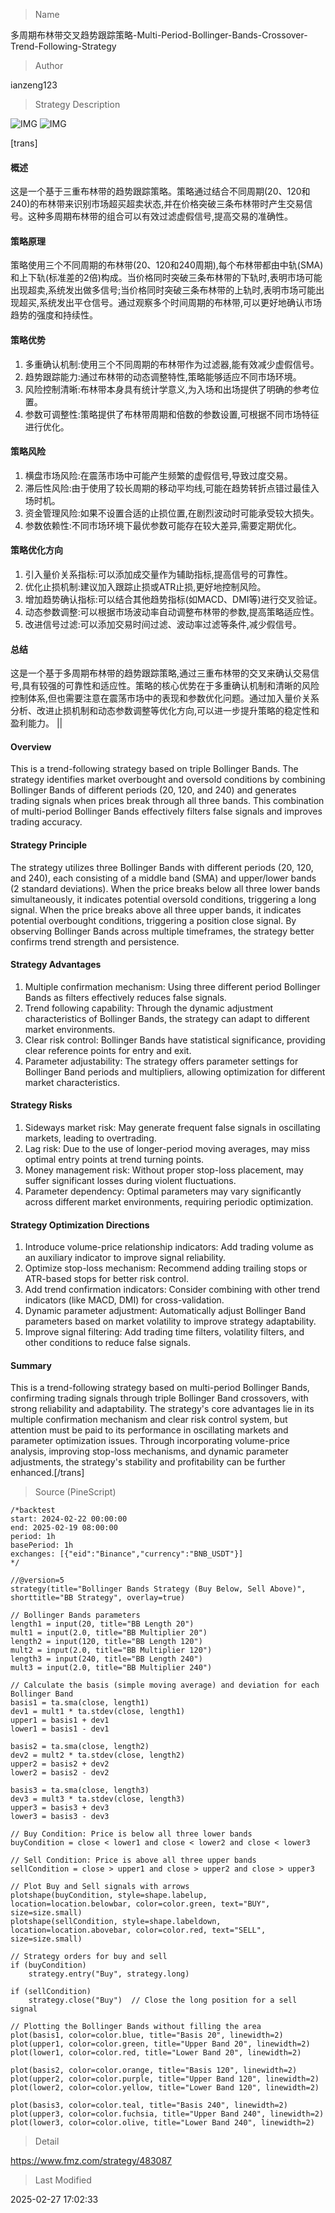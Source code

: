 
> Name

多周期布林带交叉趋势跟踪策略-Multi-Period-Bollinger-Bands-Crossover-Trend-Following-Strategy

> Author

ianzeng123

> Strategy Description

![IMG](https://www.fmz.com/upload/asset/2d8771c0bf31c0cbbc1a5.png)
![IMG](https://www.fmz.com/upload/asset/2d8661aacd8ebddedc496.png)




[trans]
#### 概述
这是一个基于三重布林带的趋势跟踪策略。策略通过结合不同周期(20、120和240)的布林带来识别市场超买超卖状态,并在价格突破三条布林带时产生交易信号。这种多周期布林带的组合可以有效过滤虚假信号,提高交易的准确性。

#### 策略原理
策略使用三个不同周期的布林带(20、120和240周期),每个布林带都由中轨(SMA)和上下轨(标准差的2倍)构成。当价格同时突破三条布林带的下轨时,表明市场可能出现超卖,系统发出做多信号;当价格同时突破三条布林带的上轨时,表明市场可能出现超买,系统发出平仓信号。通过观察多个时间周期的布林带,可以更好地确认市场趋势的强度和持续性。

#### 策略优势
1. 多重确认机制:使用三个不同周期的布林带作为过滤器,能有效减少虚假信号。
2. 趋势跟踪能力:通过布林带的动态调整特性,策略能够适应不同市场环境。
3. 风险控制清晰:布林带本身具有统计学意义,为入场和出场提供了明确的参考位置。
4. 参数可调整性:策略提供了布林带周期和倍数的参数设置,可根据不同市场特征进行优化。

#### 策略风险
1. 横盘市场风险:在震荡市场中可能产生频繁的虚假信号,导致过度交易。
2. 滞后性风险:由于使用了较长周期的移动平均线,可能在趋势转折点错过最佳入场时机。
3. 资金管理风险:如果不设置合适的止损位置,在剧烈波动时可能承受较大损失。
4. 参数依赖性:不同市场环境下最优参数可能存在较大差异,需要定期优化。

#### 策略优化方向
1. 引入量价关系指标:可以添加成交量作为辅助指标,提高信号的可靠性。
2. 优化止损机制:建议加入跟踪止损或ATR止损,更好地控制风险。
3. 增加趋势确认指标:可以结合其他趋势指标(如MACD、DMI等)进行交叉验证。
4. 动态参数调整:可以根据市场波动率自动调整布林带的参数,提高策略适应性。
5. 改进信号过滤:可以添加交易时间过滤、波动率过滤等条件,减少假信号。

#### 总结
这是一个基于多周期布林带的趋势跟踪策略,通过三重布林带的交叉来确认交易信号,具有较强的可靠性和适应性。策略的核心优势在于多重确认机制和清晰的风险控制体系,但也需要注意在震荡市场中的表现和参数优化问题。通过加入量价关系分析、改进止损机制和动态参数调整等优化方向,可以进一步提升策略的稳定性和盈利能力。 || 

#### Overview
This is a trend-following strategy based on triple Bollinger Bands. The strategy identifies market overbought and oversold conditions by combining Bollinger Bands of different periods (20, 120, and 240) and generates trading signals when prices break through all three bands. This combination of multi-period Bollinger Bands effectively filters false signals and improves trading accuracy.

#### Strategy Principle
The strategy utilizes three Bollinger Bands with different periods (20, 120, and 240), each consisting of a middle band (SMA) and upper/lower bands (2 standard deviations). When the price breaks below all three lower bands simultaneously, it indicates potential oversold conditions, triggering a long signal. When the price breaks above all three upper bands, it indicates potential overbought conditions, triggering a position close signal. By observing Bollinger Bands across multiple timeframes, the strategy better confirms trend strength and persistence.

#### Strategy Advantages
1. Multiple confirmation mechanism: Using three different period Bollinger Bands as filters effectively reduces false signals.
2. Trend following capability: Through the dynamic adjustment characteristics of Bollinger Bands, the strategy can adapt to different market environments.
3. Clear risk control: Bollinger Bands have statistical significance, providing clear reference points for entry and exit.
4. Parameter adjustability: The strategy offers parameter settings for Bollinger Band periods and multipliers, allowing optimization for different market characteristics.

#### Strategy Risks
1. Sideways market risk: May generate frequent false signals in oscillating markets, leading to overtrading.
2. Lag risk: Due to the use of longer-period moving averages, may miss optimal entry points at trend turning points.
3. Money management risk: Without proper stop-loss placement, may suffer significant losses during violent fluctuations.
4. Parameter dependency: Optimal parameters may vary significantly across different market environments, requiring periodic optimization.

#### Strategy Optimization Directions
1. Introduce volume-price relationship indicators: Add trading volume as an auxiliary indicator to improve signal reliability.
2. Optimize stop-loss mechanism: Recommend adding trailing stops or ATR-based stops for better risk control.
3. Add trend confirmation indicators: Consider combining with other trend indicators (like MACD, DMI) for cross-validation.
4. Dynamic parameter adjustment: Automatically adjust Bollinger Band parameters based on market volatility to improve strategy adaptability.
5. Improve signal filtering: Add trading time filters, volatility filters, and other conditions to reduce false signals.

#### Summary
This is a trend-following strategy based on multi-period Bollinger Bands, confirming trading signals through triple Bollinger Band crossovers, with strong reliability and adaptability. The strategy's core advantages lie in its multiple confirmation mechanism and clear risk control system, but attention must be paid to its performance in oscillating markets and parameter optimization issues. Through incorporating volume-price analysis, improving stop-loss mechanisms, and dynamic parameter adjustments, the strategy's stability and profitability can be further enhanced.[/trans]



> Source (PineScript)

``` pinescript
/*backtest
start: 2024-02-22 00:00:00
end: 2025-02-19 08:00:00
period: 1h
basePeriod: 1h
exchanges: [{"eid":"Binance","currency":"BNB_USDT"}]
*/

//@version=5
strategy(title="Bollinger Bands Strategy (Buy Below, Sell Above)", shorttitle="BB Strategy", overlay=true)

// Bollinger Bands parameters
length1 = input(20, title="BB Length 20")
mult1 = input(2.0, title="BB Multiplier 20")
length2 = input(120, title="BB Length 120")
mult2 = input(2.0, title="BB Multiplier 120")
length3 = input(240, title="BB Length 240")
mult3 = input(2.0, title="BB Multiplier 240")

// Calculate the basis (simple moving average) and deviation for each Bollinger Band
basis1 = ta.sma(close, length1)
dev1 = mult1 * ta.stdev(close, length1)
upper1 = basis1 + dev1
lower1 = basis1 - dev1

basis2 = ta.sma(close, length2)
dev2 = mult2 * ta.stdev(close, length2)
upper2 = basis2 + dev2
lower2 = basis2 - dev2

basis3 = ta.sma(close, length3)
dev3 = mult3 * ta.stdev(close, length3)
upper3 = basis3 + dev3
lower3 = basis3 - dev3

// Buy Condition: Price is below all three lower bands
buyCondition = close < lower1 and close < lower2 and close < lower3

// Sell Condition: Price is above all three upper bands
sellCondition = close > upper1 and close > upper2 and close > upper3

// Plot Buy and Sell signals with arrows
plotshape(buyCondition, style=shape.labelup, location=location.belowbar, color=color.green, text="BUY", size=size.small)
plotshape(sellCondition, style=shape.labeldown, location=location.abovebar, color=color.red, text="SELL", size=size.small)

// Strategy orders for buy and sell
if (buyCondition)
    strategy.entry("Buy", strategy.long)

if (sellCondition)
    strategy.close("Buy")  // Close the long position for a sell signal

// Plotting the Bollinger Bands without filling the area
plot(basis1, color=color.blue, title="Basis 20", linewidth=2)
plot(upper1, color=color.green, title="Upper Band 20", linewidth=2)
plot(lower1, color=color.red, title="Lower Band 20", linewidth=2)

plot(basis2, color=color.orange, title="Basis 120", linewidth=2)
plot(upper2, color=color.purple, title="Upper Band 120", linewidth=2)
plot(lower2, color=color.yellow, title="Lower Band 120", linewidth=2)

plot(basis3, color=color.teal, title="Basis 240", linewidth=2)
plot(upper3, color=color.fuchsia, title="Upper Band 240", linewidth=2)
plot(lower3, color=color.olive, title="Lower Band 240", linewidth=2)

```

> Detail

https://www.fmz.com/strategy/483087

> Last Modified

2025-02-27 17:02:33
